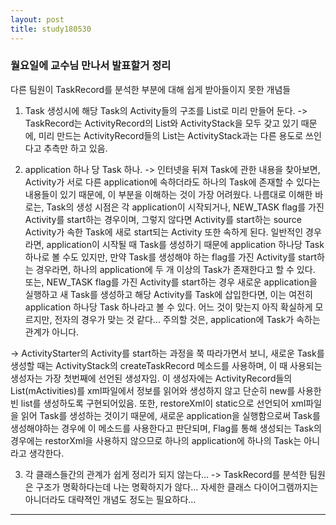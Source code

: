 ```yaml
---
layout: post
title: study180530
---
```


<h3> 월요일에 교수님 만나서 발표할거 정리 </h3>

다른 팀원이 TaskRecord를 분석한 부분에 대해 쉽게 받아들이지 못한 개념들

1. Task 생성시에 해당 Task의 Activity들의 구조를 List로 미리 만들어 둔다.
-> TaskRecord는 ActivityRecord의 List와 ActivityStack을 모두 갖고 있기 때문에, 미리 만드는 ActivityRecord들의 List는 ActivityStack과는 다른 용도로 쓰인다고 추측만 하고 있음.


2. application 하나 당 Task 하나.
-> 인터넷을 뒤져 Task에 관한 내용을 찾아보면, Activity가 서로 다른 application에 속하더라도 하나의 Task에 존재할 수 있다는 내용들이 있기 때문에, 이 부분을 이해하는 것이 가장 어려웠다. 나름대로 이해한 바로는, Task의 생성 시점은 각 application이 시작되거나, NEW_TASK flag를 가진 Activity를 start하는 경우이며, 그렇지 않다면 Activity를 start하는 source Activity가 속한 Task에 새로 start되는 Activity 또한 속하게 된다.
일반적인 경우라면, application이 시작될 때 Task를 생성하기 때문에 application 하나당 Task 하나로 볼 수도 있지만, 만약 Task를 생성해야 하는 flag를 가진 Activity를 start하는 경우라면, 하나의 application에 두 개 이상의 Task가 존재한다고 할 수 있다.
또는, NEW_TASK flag를 가진 Activity를 start하는 경우 새로운 application을 실행하고 새 Task를 생성하고 해당 Activity를 Task에 삽입한다면, 이는 여전히 application 하나당 Task 하나라고 볼 수 있다. 어느 것이 맞는지 아직 확실하게 모르지만, 전자의 경우가 맞는 것 같다...
주의할 것은, application에 Task가 속하는 관계가 아니다.

-> ActivityStarter의 Activity를 start하는 과정을 쭉 따라가면서 보니, 새로운 Task를 생성할 때는 ActivityStack의 createTaskRecord 메소드를 사용하며, 이 때 사용되는 생성자는 가장 첫번째에 선언된 생성자임. 이 생성자에는 ActivityRecord들의 List(mActivities)를 xml파일에서 정보를 읽어와 생성하지 않고 단순히 new를 사용한 빈 list를 생성하도록 구현되어있음. 또한, restoreXml이 static으로 선언되어 xml파일을 읽어 Task를 생성하는 것이기 때문에, 새로운 application을 실행함으로써 Task를 생성해야하는 경우에 이 메소드를 사용한다고 판단되며, Flag를 통해 생성되는 Task의 경우에는 restorXml을 사용하지 않으므로 하나의 application에 하나의 Task는 아니라고 생각한다. 

3. 각 클래스들간의 관계가 쉽게 정리가 되지 않는다...
-> TaskRecord를 분석한 팀원은 구조가 명확하다는데 나는 명확하지가 않다... 자세한 클래스 다이어그램까지는 아니더라도 대략젹인 개념도 정도는 필요하다...

* * *
